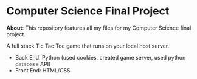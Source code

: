 # Computer Science Final Project

**About**: This repository features all my files for my Computer Science final project. 

A full stack Tic Tac Toe game that runs on your local host server. 

- Back End: Python (used cookies, created game server, used python database API)
- Front End: HTML/CSS
